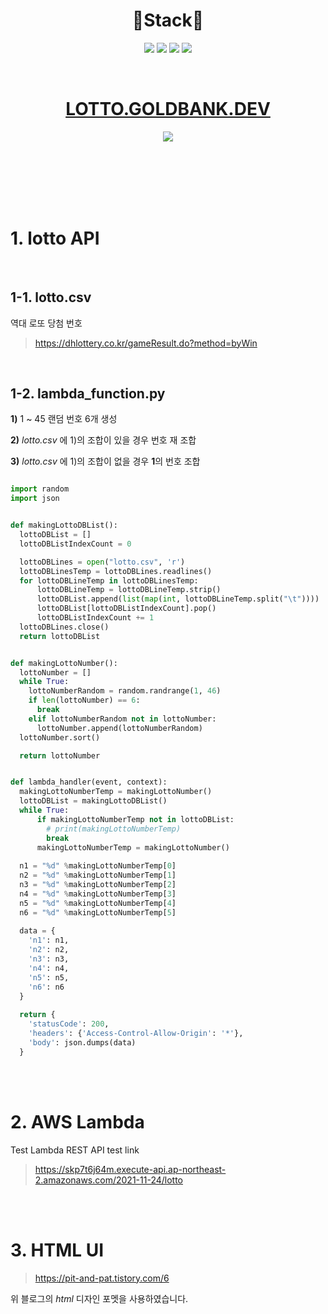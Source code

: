 <h1 align="center"> 🔨Stack🔨 </h1>

<p align="center">
  <a><img src="https://img.shields.io/badge/Python-3776AB?style=flat-square&logo=python&logoColor=white"/></a>
  <a><img src="https://img.shields.io/badge/Javascript-F7DF1E?style=flat-square&logo=javascript&logoColor=white"/></a>
  <a><img src="https://img.shields.io/badge/HTML-E34F26?style=flat-square&logo=html5&logoColor=white"/></a>
  <a><img src="https://img.shields.io/badge/AWS-232F3E?style=flat-square&logo=AmazonAWS&logoColor=white"/></a>
</p>
</br>
<h1 align="center"> 
  <a href="https://lotto.goldbank.dev" target="blank">LOTTO.GOLDBANK.DEV</a>
</h1>
<p align="center"><img src="https://hits.seeyoufarm.com/api/count/incr/badge.svg?url=https%3A%2F%2Flotto.goldbank.dev&count_bg=%2379C83D&title_bg=%23555555&icon=&icon_color=%23E7E7E7&title=%EB%B0%A9%EB%AC%B8%EC%9E%90&edge_flat=false"/></p>
</br></br></br></br></br>

# 1. lotto API

</br>

## 1-1. lotto.csv
역대 로또 당첨 번호

> https://dhlottery.co.kr/gameResult.do?method=byWin

</br>

## 1-2. lambda_function.py

**1)** 1 ~ 45 랜덤 번호 6개 생성

**2)** *lotto.csv* 에 1)의 조합이 있을 경우 번호 재 조합

**3)** *lotto.csv* 에 1)의 조합이 없을 경우 **1**의 번호 조합 

```python

import random
import json


def makingLottoDBList():
  lottoDBList = []
  lottoDBListIndexCount = 0

  lottoDBLines = open("lotto.csv", 'r')
  lottoDBLinesTemp = lottoDBLines.readlines()
  for lottoDBLineTemp in lottoDBLinesTemp:
      lottoDBLineTemp = lottoDBLineTemp.strip()
      lottoDBList.append(list(map(int, lottoDBLineTemp.split("\t"))))
      lottoDBList[lottoDBListIndexCount].pop()
      lottoDBListIndexCount += 1
  lottoDBLines.close()
  return lottoDBList


def makingLottoNumber():
  lottoNumber = []
  while True:
    lottoNumberRandom = random.randrange(1, 46)
    if len(lottoNumber) == 6: 
      break
    elif lottoNumberRandom not in lottoNumber: 
      lottoNumber.append(lottoNumberRandom)
  lottoNumber.sort()

  return lottoNumber


def lambda_handler(event, context):
  makingLottoNumberTemp = makingLottoNumber()
  lottoDBList = makingLottoDBList()
  while True:
      if makingLottoNumberTemp not in lottoDBList:
        # print(makingLottoNumberTemp)
        break
      makingLottoNumberTemp = makingLottoNumber()
      
  n1 = "%d" %makingLottoNumberTemp[0]
  n2 = "%d" %makingLottoNumberTemp[1]
  n3 = "%d" %makingLottoNumberTemp[2]
  n4 = "%d" %makingLottoNumberTemp[3]
  n5 = "%d" %makingLottoNumberTemp[4]
  n6 = "%d" %makingLottoNumberTemp[5]
  
  data = {
    'n1': n1,
    'n2': n2,
    'n3': n3,
    'n4': n4,
    'n5': n5,
    'n6': n6
  }
  
  return {
    'statusCode': 200,
    'headers': {'Access-Control-Allow-Origin': '*'},
    'body': json.dumps(data)
  }

```


</br></br>

# 2. AWS Lambda

Test Lambda REST API test link

> https://skp7t6j64m.execute-api.ap-northeast-2.amazonaws.com/2021-11-24/lotto

</br></br>

# 3. HTML UI

> https://pit-and-pat.tistory.com/6

위 블로그의 *html* 디자인 포멧을 사용하였습니다.

</br></br>
